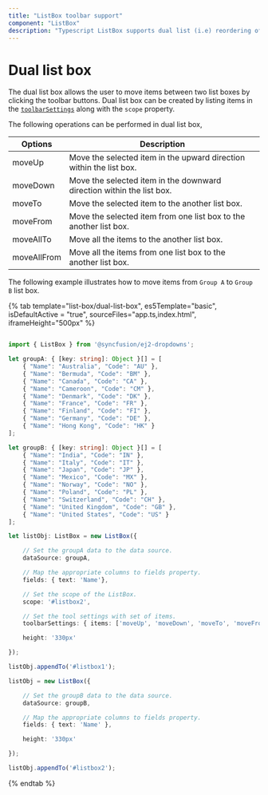 ```yaml
---
title: "ListBox toolbar support"
component: "ListBox"
description: "Typescript ListBox supports dual list (i.e) reordering of items within the list box and between two list boxes."
---
```


# Dual list box

The dual list box allows the user to move items between two list boxes by clicking the toolbar buttons. Dual list box can be created by listing items in the
[`toolbarSettings`](../api/list-box/#toolbarsettings) along with the `scope` property.

The following operations can be performed in dual list box,

| Options | Description |
|------|-------------|
| moveUp | Move the selected item in the upward direction within the list box. |
| moveDown | Move the selected item in the downward direction within the list box. |
| moveTo |  Move the selected item to the another list box. |
| moveFrom | Move the selected item from one list box to the another list box. |
| moveAllTo | Move all the items to the another list box. |
| moveAllFrom |  Move all the items from one list box to the another list box. |

The following example illustrates how to move items from `Group A` to `Group B` list box.

{% tab template="list-box/dual-list-box", es5Template="basic", isDefaultActive = "true", sourceFiles="app.ts,index.html", iframeHeight="500px" %}

```typescript

import { ListBox } from '@syncfusion/ej2-dropdowns';

let groupA: { [key: string]: Object }[] = [
    { "Name": "Australia", "Code": "AU" },
    { "Name": "Bermuda", "Code": "BM" },
    { "Name": "Canada", "Code": "CA" },
    { "Name": "Cameroon", "Code": "CM" },
    { "Name": "Denmark", "Code": "DK" },
    { "Name": "France", "Code": "FR" },
    { "Name": "Finland", "Code": "FI" },
    { "Name": "Germany", "Code": "DE" },
    { "Name": "Hong Kong", "Code": "HK" }
];

let groupB: { [key: string]: Object }[] = [
    { "Name": "India", "Code": "IN" },
    { "Name": "Italy", "Code": "IT" },
    { "Name": "Japan", "Code": "JP" },
    { "Name": "Mexico", "Code": "MX" },
    { "Name": "Norway", "Code": "NO" },
    { "Name": "Poland", "Code": "PL" },
    { "Name": "Switzerland", "Code": "CH" },
    { "Name": "United Kingdom", "Code": "GB" },
    { "Name": "United States", "Code": "US" }
];

let listObj: ListBox = new ListBox({

    // Set the groupA data to the data source.
    dataSource: groupA,

    // Map the appropriate columns to fields property.
    fields: { text: 'Name'},

    // Set the scope of the ListBox.
    scope: '#listbox2',

    // Set the tool settings with set of items.
    toolbarSettings: { items: ['moveUp', 'moveDown', 'moveTo', 'moveFrom', 'moveAllTo', 'moveAllFrom']},

    height: '330px'

});

listObj.appendTo('#listbox1');

listObj = new ListBox({

    // Set the groupB data to the data source.
    dataSource: groupB,

    // Map the appropriate columns to fields property.
    fields: { text: 'Name' },

    height: '330px'

});

listObj.appendTo('#listbox2');

```

{% endtab %}